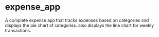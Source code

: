 # expense_app
A complete expense app that tracks expenses based on categories and displays the pie chart of categories.
also displays the line chart for weekly transactions.



